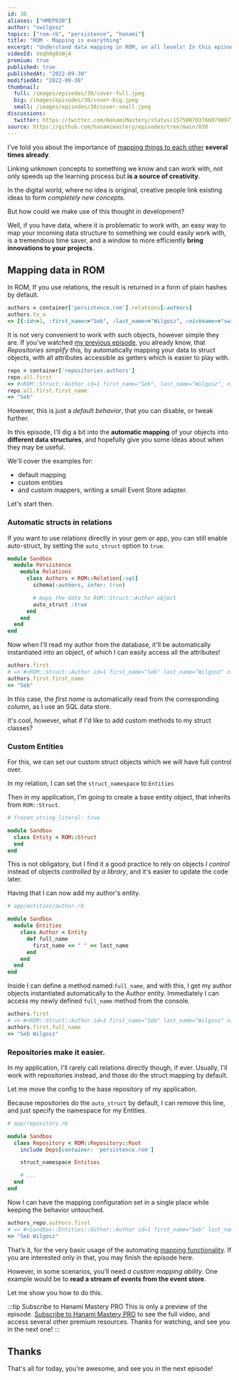 ```yaml
---
id: 30
aliases: ["HMEP030"]
author: "swilgosz"
topics: ["rom-rb", "persistence", "hanami"]
title: "ROM - Mapping is everything"
excerpt: "Understand data mapping in ROM, on all levels! In this episode we go through examples of simple to complex data mapping with ROM, with real usecases for each one."
videoId: Veqh0g8sNj4
premium: true
published: true
publishedAt: "2022-09-30"
modifiedAt: "2022-09-30"
thumbnail:
  full: /images/episodes/30/cover-full.jpeg
  big: /images/episodes/30/cover-big.jpeg
  small: /images/episodes/30/cover-small.jpeg
discussions:
  twitter: https://twitter.com/HanamiMastery/status/1575807037660798977
source: https://github.com/hanamimastery/episodes/tree/main/030
---
```

I've told you about the importance of [mapping things to each other](/episodes/8-rails-vs-hanami-mapping-frameworks) **several times already**.

Linking unknown concepts to something we know and can work with, not only speeds up the learning process but **is a source of creativity**.

In the digital world, where no idea is original, creative people link existing ideas to form *completely new concepts.*

But how could we make use of this thought in development?

Well, if you have data, where it is problematic to work with, an easy way to map your incoming data structure to something we could easily work with, is a tremendous time saver, and a window to more efficiently **bring innovations to your projects**.

## Mapping data in ROM

In ROM, If you use relations, the result is returned in a form of plain hashes by default.

```ruby
authors = container['persistence.rom'].relations[:authors]
authors.to_a
=> [{:id=>1, :first_name=>"Seb", :last_name=>"Wilgosz", :nickname=>"swilgosz"}]
```

It is not very convenient to work with such objects, however simple they are. If you've watched [my previous episode](29-leverage-rom-repositories), you already know, that *Repositories simplify this,* by automatically mapping your data to struct objects, with all attributes accessible as getters which is easier to play with.

```ruby
repo = container['repositories.authors']
repo.all.first
=> #<ROM::Struct::Author id=1 first_name="Seb", last_name="Wilgosz", nickname="swilgosz">
repo.all.first.first_name
=> "Seb"
```

However, this is just a *default behavior*, that you can disable, or tweak further.

In this episode, I'll dig a bit into the **automatic mapping** of your objects into **different data structures**, and hopefully give you some ideas about when they may be useful.

We'll cover the examples for:

- default mapping
- custom entities
- and custom mappers, writing a small Event Store adapter.

Let's start then.

### Automatic structs in relations

If you want to use relations directly in your gem or app, you can still enable auto-struct, by setting the `auto_struct` option to `true`.

```ruby
module Sandbox
  module Persistence
    module Relations
      class Authors < ROM::Relation[:sql]
        schema(:authors, infer: true)

        # maps the data to ROM::Struct::Author object
        auto_struct :true
      end
    end
  end
end

```

Now when I'll read my author from the database, it'll be automatically instantiated into an object, of which I can easily access all the attributes!

```ruby
authors.first
# => #<ROM::Struct::Author id=1 first_name="Seb" last_name="Wilgosz" nickname="swilgosz">
authors.first.first_name
=> "Seb"

```

In this case, the *first name* is automatically read from the corresponding column, as I use an SQL data store.

It's cool, however, what if I'd like to add custom methods to my struct classes?

### Custom Entities

For this, we can set our custom struct objects which we will have full control over.

In my relation, I can set the `struct_namespace` to  `Entities`

Then in my application, I'm going to create a base entity object, that inherits from `ROM::Struct`.

```ruby
# frozen_string_literal: true

module Sandbox
  class Entity < ROM::Struct
  end
end

```

This is not obligatory, but I find it a good practice to rely on objects *I control* instead of objects *controlled by a library*, and it's easier to update the code later.

Having that I can now add my author's entity.

```ruby
# app/entities/author.rb

module Sandbox
  module Entities
    class Author < Entity
      def full_name
        first_name << " " << last_name
      end
    end
  end
end

```

Inside I can define a method named:`full_name`, and with this, I get my author objects instantiated automatically to the Author entity. Immediately I can access my newly defined `full_name` method from the console.

```ruby
authors.first
# => #<ROM::Struct::Author id=1 first_name="Seb" last_name="Wilgosz" nickname="swilgosz">
authors.first.full_name
=> "Seb Wilgosz"

```

### Repositories make it easier.

In my application, I'll rarely call relations directly though, if ever. Usually, I'll work with repositories instead, and those do the struct mapping by default.

Let me move the config to the base repository of my application.

Because repositories do the `auto_struct` by default, I can remove this line, and just specify the namespace for my Entities.

```ruby
# app/repository.rb

module Sandbox
  class Repository < ROM::Repository::Root
    include Deps[container: 'persistence.rom']

    struct_namespace Entities

    # ...
  end
end

```

Now I can have the mapping configuration set in a single place while keeping the behavior untouched.

```ruby
authors_repo.authors.first
# => #<Sandbox::Entities::Author::Author id=1 first_name="Seb" last_name="Wilgosz" nickname="swilgosz">
=> "Seb Wilgosz"

```

That’s it, for the very basic usage of the automating [mapping functionality](https://rom-rb.org/learn/core/5.2/mappers/). If you are interested only in that, you may finish the episode here.

However, in some scenarios, you’ll need *a custom mapping ability*. One example would be to **read a stream of events from the event store**.

Let me show you how to do this.

:::tip Subscribe to Hanami Mastery PRO
This is only a preview of the episode. [Subscribe to Hanami Mastery PRO](https://pro.hanamimastery.com/hanami-mastery-pro) to see the full video, and access several other premium resources. Thanks for watching, and see you in the next one!
:::

## Thanks

That's all for today, you're awesome, and see you in the next episode!
